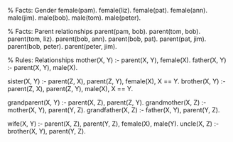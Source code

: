 % Facts: Gender
female(pam).
female(liz).
female(pat).
female(ann).
male(jim).
male(bob).
male(tom).
male(peter).

% Facts: Parent relationships
parent(pam, bob).
parent(tom, bob).
parent(tom, liz).
parent(bob, ann).
parent(bob, pat).
parent(pat, jim).
parent(bob, peter).
parent(peter, jim).

% Rules: Relationships
mother(X, Y) :- parent(X, Y), female(X).
father(X, Y) :- parent(X, Y), male(X).

sister(X, Y) :- parent(Z, X), parent(Z, Y), female(X), X \== Y.
brother(X, Y) :- parent(Z, X), parent(Z, Y), male(X), X \== Y.

grandparent(X, Y) :- parent(X, Z), parent(Z, Y).
grandmother(X, Z) :- mother(X, Y), parent(Y, Z).
grandfather(X, Z) :- father(X, Y), parent(Y, Z).

wife(X, Y) :- parent(X, Z), parent(Y, Z), female(X), male(Y).
uncle(X, Z) :- brother(X, Y), parent(Y, Z).
